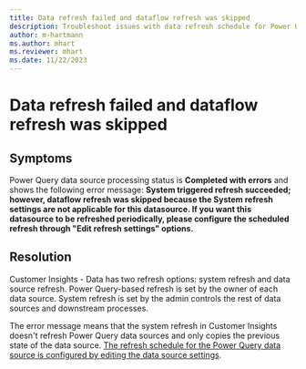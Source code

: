 ```yaml
---
title: Data refresh failed and dataflow refresh was skipped
description: Troubleshoot issues with data refresh schedule for Power Query-based data sources.
author: m-hartmann
ms.author: mhart
ms.reviewer: mhart
ms.date: 11/22/2023
---
```


# Data refresh failed and dataflow refresh was skipped

## Symptoms

Power Query data source processing status is **Completed with errors** and shows the following error message: **System triggered refresh succeeded; however, dataflow refresh was skipped because the System refresh settings are not applicable for this datasource. If you want this datasource to be refreshed periodically, please configure the scheduled refresh through "Edit refresh settings" options.**

## Resolution

Customer Insights - Data has two refresh options: system refresh and data source refresh. Power Query-based refresh is set by the owner of each data source. System refresh is set by the admin controls the rest of data sources and downstream processes.

The error message means that the system refresh in Customer Insights doesn't refresh Power Query data sources and only copies the previous state of the data source. [The refresh schedule for the Power Query data source is configured by editing the data source settings](/dynamics365/customer-insights/data/schedule-refresh).
